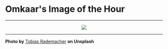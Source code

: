 # Omkaar's Image of the Hour

---

<div align="center">

<a href="https://unsplash.com/photos/milky-way-and-stars-in-a-dark-night-sky-oQR1B87HsNs">
  <img src="https://images.unsplash.com/photo-1742626157111-59f3f1019a8a?crop=entropy&cs=tinysrgb&fit=max&fm=jpg&ixid=M3w3NjA2Nzh8MHwxfHJhbmRvbXx8fHx8fHx8fDE3NTA1NTc2MDB8&ixlib=rb-4.1.0&q=80&w=1080" style="max-width:100%; height:auto;">
</a>



</div>

---

**Photo by** [Tobias Rademacher](https://unsplash.com/@tobbes_rd) **on Unsplash**

